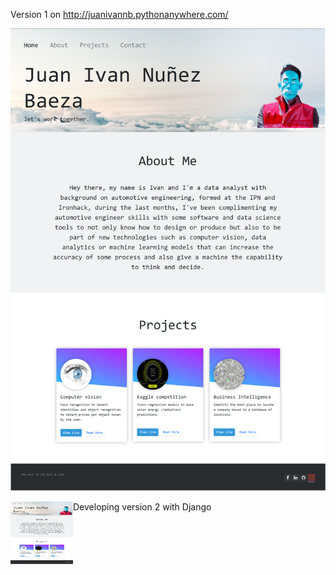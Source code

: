Version 1 on http://juanivannb.pythonanywhere.com/

![version1](Version1\img\version1.png)

<img align="left" width="100" height="100" src="Version1\img\version1.png">

Developing version 2 with Django
